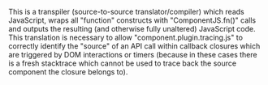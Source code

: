 
This is a transpiler (source-to-source translator/compiler)
which reads JavaScript, wraps all "function" constructs with
"ComponentJS.fn()" calls and outputs the resulting (and otherwise
fully unaltered) JavaScript code. This translation is necessary to
allow "component.plugin.tracing.js" to correctly identify the "source"
of an API call within callback closures which are triggered by DOM
interactions or timers (because in these cases there is a fresh
stacktrace which cannot be used to trace back the source component the
closure belongs to).

